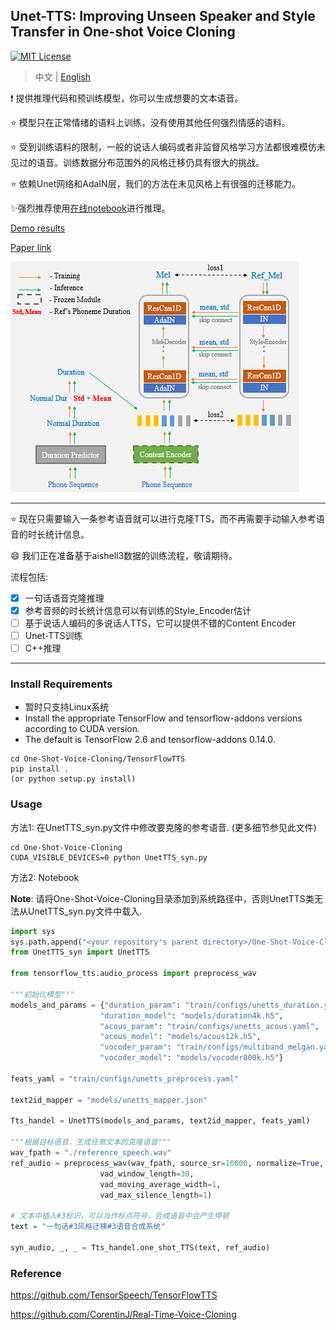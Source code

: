 ## Unet-TTS: Improving Unseen Speaker and Style Transfer in One-shot Voice Cloning
[![MIT License](https://img.shields.io/badge/license-MIT-blue.svg?style=flat)](http://choosealicense.com/licenses/mit/)

> 中文 | [English](README.md)

:exclamation: 提供推理代码和预训练模型，你可以生成想要的文本语音。

:star: 模型只在正常情绪的语料上训练，没有使用其他任何强烈情感的语料。

:star: 受到训练语料的限制，一般的说话人编码或者非监督风格学习方法都很难模仿未见过的语音。训练数据分布范围外的风格迁移仍具有很大的挑战。

:star: 依赖Unet网络和AdaIN层，我们的方法在未见风格上有很强的迁移能力。

:sparkles:强烈推荐使用[在线notebook](https://colab.research.google.com/drive/1sEDvKTJCY7uosb7TvTqwyUdwNPiv3pBW#scrollTo=puzhCI99LY_a)进行推理。

[Demo results](https://cmsmartvoice.github.io/Unet-TTS/)

[Paper link](https://arxiv.org/abs/2109.11115)

![](./pics/structure.png)

---
:star: 现在只需要输入一条参考语音就可以进行克隆TTS，而不再需要手动输入参考语音的时长统计信息。

:smile: 我们正在准备基于aishell3数据的训练流程，敬请期待。

流程包括:
- [x] 一句话语音克隆推理
- [x] 参考音频的时长统计信息可以有训练的Style_Encoder估计
- [ ] 基于说话人编码的多说话人TTS，它可以提供不错的Content Encoder
- [ ] Unet-TTS训练
- [ ] C++推理

---
### Install Requirements
- 暂时只支持Linux系统
- Install the appropriate TensorFlow and tensorflow-addons versions according to CUDA version. 
- The default is TensorFlow 2.6 and tensorflow-addons 0.14.0.
```shell
cd One-Shot-Voice-Cloning/TensorFlowTTS
pip install . 
(or python setup.py install)
```

### Usage
方法1: 在UnetTTS_syn.py文件中修改要克隆的参考语音. (更多细节参见此文件)
```shell
cd One-Shot-Voice-Cloning
CUDA_VISIBLE_DEVICES=0 python UnetTTS_syn.py
```

方法2: Notebook

**Note**: 请将One-Shot-Voice-Cloning目录添加到系统路径中，否则UnetTTS类无法从UnetTTS_syn.py文件中载入.
```python
import sys
sys.path.append("<your repository's parent directory>/One-Shot-Voice-Cloning")
from UnetTTS_syn import UnetTTS

from tensorflow_tts.audio_process import preprocess_wav

"""初始化模型"""
models_and_params = {"duration_param": "train/configs/unetts_duration.yaml",
                    "duration_model": "models/duration4k.h5",
                    "acous_param": "train/configs/unetts_acous.yaml",
                    "acous_model": "models/acous12k.h5",
                    "vocoder_param": "train/configs/multiband_melgan.yaml",
                    "vocoder_model": "models/vocoder800k.h5"}

feats_yaml = "train/configs/unetts_preprocess.yaml"

text2id_mapper = "models/unetts_mapper.json"

Tts_handel = UnetTTS(models_and_params, text2id_mapper, feats_yaml)

"""根据目标语音，生成任意文本的克隆语音""" 
wav_fpath = "./reference_speech.wav"
ref_audio = preprocess_wav(wav_fpath, source_sr=16000, normalize=True, trim_silence=True, is_sil_pad=True,
                    vad_window_length=30,
                    vad_moving_average_width=1,
                    vad_max_silence_length=1)

# 文本中插入#3标识，可以当作标点符号，合成语音中会产生停顿
text = "一句话#3风格迁移#3语音合成系统"

syn_audio, _, _ = Tts_handel.one_shot_TTS(text, ref_audio)
```

### Reference
https://github.com/TensorSpeech/TensorFlowTTS

https://github.com/CorentinJ/Real-Time-Voice-Cloning
